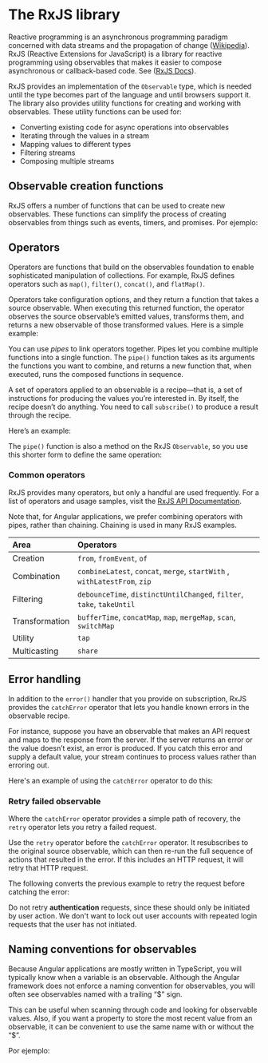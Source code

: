 # The RxJS library

Reactive programming is an asynchronous programming paradigm concerned with data streams and the propagation of change ([Wikipedia](https://en.wikipedia.org/wiki/Reactive_programming)). RxJS (Reactive Extensions for JavaScript) is a library for reactive programming using observables that makes it easier to compose asynchronous or callback-based code. See ([RxJS Docs](https://rxjs.dev/guide/overview)).

RxJS provides an implementation of the `Observable` type, which is needed until the type becomes part of the language and until browsers support it. The library also provides utility functions for creating and working with observables. These utility functions can be used for:

* Converting existing code for async operations into observables
* Iterating through the values in a stream
* Mapping values to different types
* Filtering streams
* Composing multiple streams

## Observable creation functions

RxJS offers a number of functions that can be used to create new observables. These functions can simplify the process of creating observables from things such as events, timers, and promises. Por ejemplo:


<code-example path="rx-library/src/simple-creation.1.ts" region="promise" header="Create an observable from a promise"></code-example>

<code-example path="rx-library/src/simple-creation.2.ts" region="interval" header="Create an observable from a counter"></code-example>

<code-example path="rx-library/src/simple-creation.3.ts" region="event" header="Create an observable from an event"></code-example>

<code-example path="rx-library/src/simple-creation.ts" region="ajax" header="Create an observable that creates an AJAX request"></code-example>

## Operators

Operators are functions that build on the observables foundation to enable sophisticated manipulation of collections. For example, RxJS defines operators such as `map()`, `filter()`, `concat()`, and `flatMap()`.

Operators take configuration options, and they return a function that takes a source observable. When executing this returned function, the operator observes the source observable’s emitted values, transforms them, and returns a new observable of those transformed values. Here is a simple example:

<code-example path="rx-library/src/operators.ts" header="Map operator"></code-example>

You can use _pipes_ to link operators together. Pipes let you combine multiple functions into a single function. The `pipe()` function takes as its arguments the functions you want to combine, and returns a new function that, when executed, runs the composed functions in sequence.

A set of operators applied to an observable is a recipe&mdash;that is, a set of instructions for producing the values you’re interested in. By itself, the recipe doesn’t do anything. You need to call `subscribe()` to produce a result through the recipe.

Here’s an example:

<code-example path="rx-library/src/operators.1.ts" header="Standalone pipe function"></code-example>

The `pipe()` function is also a method on the RxJS `Observable`, so you use this shorter form to define the same operation:

<code-example path="rx-library/src/operators.2.ts" header="Observable.pipe function"></code-example>

### Common operators

RxJS provides many operators, but only a handful are used frequently. For a list of operators and usage samples, visit the [RxJS API Documentation](https://rxjs.dev/api).

<div class="alert is-helpful">
  Note that, for Angular applications, we prefer combining operators with pipes, rather than chaining. Chaining is used in many RxJS examples.
</div>

| Area | Operators |
| :------------| :----------|
| Creation |  `from`, `fromEvent`, `of` |
| Combination | `combineLatest`, `concat`, `merge`, `startWith` , `withLatestFrom`, `zip` |
| Filtering | `debounceTime`, `distinctUntilChanged`, `filter`, `take`, `takeUntil` |
| Transformation | `bufferTime`, `concatMap`, `map`, `mergeMap`, `scan`, `switchMap` |
| Utility | `tap` |
| Multicasting | `share` |

## Error handling

In addition to the `error()` handler that you provide on subscription, RxJS provides the `catchError` operator that lets you handle known errors in the observable recipe.

For instance, suppose you have an observable that makes an API request and maps to the response from the server. If the server returns an error or the value doesn’t exist, an error is produced. If you catch this error and supply a default value, your stream continues to process values rather than erroring out.

Here's an example of using the `catchError` operator to do this:

<code-example path="rx-library/src/error-handling.ts" header="catchError operator"></code-example>

### Retry failed observable

Where the `catchError` operator provides a simple path of recovery, the `retry` operator lets you retry a failed request.

Use the `retry` operator before the `catchError` operator. It resubscribes to the original source observable, which can then re-run the full sequence of actions that resulted in the error. If this includes an HTTP request, it will retry that HTTP request.

The following converts the previous example to retry the request before catching the error:

<code-example path="rx-library/src/retry-on-error.ts" header="retry operator"></code-example>

<div class="alert is-helpful">

   Do not retry **authentication** requests, since these should only be initiated by user action. We don't want to lock out user accounts with repeated login requests that the user has not initiated.

</div>

## Naming conventions for observables

Because Angular applications are mostly written in TypeScript, you will typically know when a variable is an observable. Although the Angular framework does not enforce a naming convention for observables, you will often see observables named with a trailing “$” sign.

This can be useful when scanning through code and looking for observable values. Also, if you want a property to store the most recent value from an observable, it can be convenient to use the same name with or without the “$”.

Por ejemplo:

<code-example path="rx-library/src/naming-convention.ts" header="Naming observables"></code-example>
